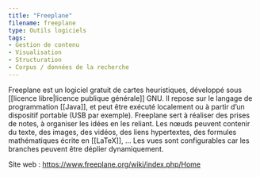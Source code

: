 ```yaml
---
title: "Freeplane"
filename: freeplane
type: Outils logiciels
tags:
- Gestion de contenu
- Visualisation
- Structuration
- Corpus / données de la recherche
---
```


Freeplane est un logiciel gratuit de cartes heuristiques, développé sous [[licence libre|licence publique générale]] GNU. Il repose sur le langage de programmation [[Java]], et peut être exécuté localement ou à partir d’un dispositif portable (USB par exemple). Freeplane sert à réaliser des prises de notes, à organiser les idées en les reliant. Les nœuds peuvent contenir du texte, des images, des vidéos, des liens hypertextes, des formules mathématiques écrite en [[LaTeX]], … Les vues sont configurables car les branches peuvent être déplier dynamiquement.

Site web : <https://www.freeplane.org/wiki/index.php/Home>

